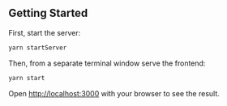 ## Getting Started

First, start the server:
```bash
yarn startServer
```

Then, from a separate terminal window serve the frontend:
```bash
yarn start
```

Open [http://localhost:3000](http://localhost:3000) with your browser to see the result.
